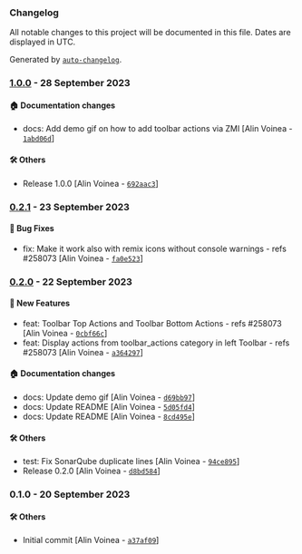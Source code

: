 ### Changelog

All notable changes to this project will be documented in this file. Dates are displayed in UTC.

Generated by [`auto-changelog`](https://github.com/CookPete/auto-changelog).

### [1.0.0](https://github.com/eea/volto-toolbar-actions/compare/0.2.1...1.0.0) - 28 September 2023

#### :house: Documentation changes

- docs: Add demo gif on how to add toolbar actions via ZMI [Alin Voinea - [`1abd06d`](https://github.com/eea/volto-toolbar-actions/commit/1abd06d6461f14114c63683f79829b7578f8ba26)]

#### :hammer_and_wrench: Others

- Release 1.0.0 [Alin Voinea - [`692aac3`](https://github.com/eea/volto-toolbar-actions/commit/692aac3395fb54e2095d76b58fbf80b88d3a8940)]
### [0.2.1](https://github.com/eea/volto-toolbar-actions/compare/0.2.0...0.2.1) - 23 September 2023

#### :bug: Bug Fixes

- fix: Make it work also with remix icons without console warnings - refs #258073 [Alin Voinea - [`fa0e523`](https://github.com/eea/volto-toolbar-actions/commit/fa0e52346ad33e6a0b5b75039ab9572271012a3d)]

### [0.2.0](https://github.com/eea/volto-toolbar-actions/compare/0.1.0...0.2.0) - 22 September 2023

#### :rocket: New Features

- feat: Toolbar Top Actions and Toolbar Bottom Actions - refs #258073 [Alin Voinea - [`0cbf66c`](https://github.com/eea/volto-toolbar-actions/commit/0cbf66cd274fc28390f17fad1fd76c36955e0a17)]
- feat: Display actions from toolbar_actions category in left Toolbar - refs #258073 [Alin Voinea - [`a364297`](https://github.com/eea/volto-toolbar-actions/commit/a364297fbdbe9c5ad6653c592d462fd2147253c8)]

#### :house: Documentation changes

- docs: Update demo gif [Alin Voinea - [`d69bb97`](https://github.com/eea/volto-toolbar-actions/commit/d69bb97d1914f2d91d3adb7866f782f2f712aeeb)]
- docs: Update README [Alin Voinea - [`5d05fd4`](https://github.com/eea/volto-toolbar-actions/commit/5d05fd49102d85763de2e5acd6cfd1f597609d86)]
- docs: Update README [Alin Voinea - [`8cd495e`](https://github.com/eea/volto-toolbar-actions/commit/8cd495eb2725af423218fda6a58e5abb4612e6c5)]

#### :hammer_and_wrench: Others

- test: Fix SonarQube duplicate lines [Alin Voinea - [`94ce895`](https://github.com/eea/volto-toolbar-actions/commit/94ce8957df27191d27149a59ff4389a7eae450a7)]
- Release 0.2.0 [Alin Voinea - [`d8bd584`](https://github.com/eea/volto-toolbar-actions/commit/d8bd584a104ffa48b7055c52fd49fcd068b66c8f)]
### 0.1.0 - 20 September 2023

#### :hammer_and_wrench: Others

- Initial commit [Alin Voinea - [`a37af09`](https://github.com/eea/volto-toolbar-actions/commit/a37af09cfe5fa65a33d238a30aa11f94dbb4237f)]
